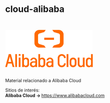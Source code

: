 # cloud-alibaba

<br>
<p align="left">
  <img src="https://github.com/enrique21/utils/blob/master/logos/logo-alibaba.png" height="120" width="280" />
</p>
<br>
Material relacionado a Alibaba Cloud

Sitios de interés:
<br><b>Alibaba Cloud → </b><a href="https://www.alibabacloud.com">https://www.alibabacloud.com</a> 
